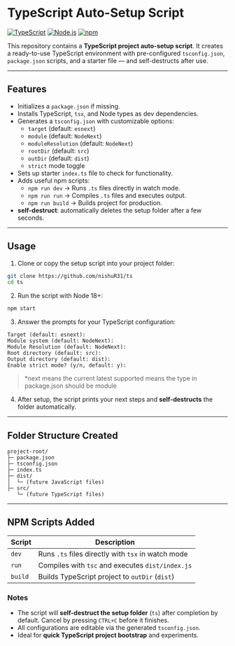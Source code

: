 # TypeScript Auto-Setup Script

[![TypeScript](https://img.shields.io/badge/TypeScript%20ESNext-blue?logo=typescript&style=flat&logoColor=black)](https://www.typescriptlang.org/)
[![Node.js](https://img.shields.io/badge/Node.js-green?logo=node.js&style=flat&logoColor=black)](https://nodejs.org/)
[![npm](https://img.shields.io/badge/npm-red?logo=npm&style=flat&logoColor=black)](https://www.npmjs.com/)

This repository contains a **TypeScript project auto-setup script**. It creates a ready-to-use TypeScript environment with pre-configured `tsconfig.json`, `package.json` scripts, and a starter file — and self-destructs after use.

---

## Features

- Initializes a `package.json` if missing.
- Installs TypeScript, `tsx`, and Node types as dev dependencies.
- Generates a `tsconfig.json` with customizable options:
  - `target` (default: `esnext`)
  - `module` (default: `NodeNext`)
  - `moduleResolution` (default: `NodeNext`)
  - `rootDir` (default: `src`)
  - `outDir` (default: `dist`)
  - `strict` mode toggle
- Sets up starter `index.ts` file to check for functionality.
- Adds useful npm scripts:
  - `npm run dev` → Runs `.ts` files directly in watch mode.
  - `npm run run` → Compiles `.ts` files and executes output.
  - `npm run build` → Builds project for production.
- **self-destruct**: automatically deletes the setup folder after a few seconds.

---

## Usage

1. Clone or copy the setup script into your project folder:

```bash
git clone https://github.com/nishuR31/ts
cd ts
```

2. Run the script with Node 18+:

```bash
npm start
```

3. Answer the prompts for your TypeScript configuration:

```
Target (default: esnext):
Module system (default: NodeNext):
Module Resolution (default: NodeNext):
Root directory (default: src):
Output directory (default: dist):
Enable strict mode? (y/n, default: y):
```

> \*next means the current latest supported means the type in package.json should be module

4. After setup, the script prints your next steps and **self-destructs** the folder automatically.

---

## Folder Structure Created

```
project-root/
├─ package.json
├─ tsconfig.json
├─ index.ts
├─ dist/
│  └─ (future JavaScript files)
├─ src/
   └─ (future TypeScript files)
```

---

## NPM Scripts Added

| Script  | Description                                        |
| ------- | -------------------------------------------------- |
| `dev`   | Runs `.ts` files directly with `tsx` in watch mode |
| `run`   | Compiles with `tsc` and executes `dist/index.js`   |
| `build` | Builds TypeScript project to `outDir` (`dist`)     |



### Notes

- The script will **self-destruct the setup folder** (`ts`) after completion by default. Cancel by pressing `CTRL+C` before it finishes.
- All configurations are editable via the generated `tsconfig.json`.
- Ideal for **quick TypeScript project bootstrap** and experiments.

